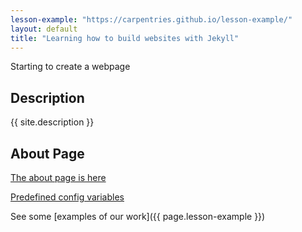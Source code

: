 ```yaml
---
lesson-example: "https://carpentries.github.io/lesson-example/"
layout: default
title: "Learning how to build websites with Jekyll"
---
```


Starting to create a webpage

## Description
{{ site.description }}

## About Page
[The about page is here](about.md)

[Predefined config variables](https://jekyllrb.com/docs/variables#site-variables)
 
See some [examples of our work]({{ page.lesson-example }})

